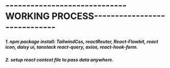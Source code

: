 # -----------------------------WORKING PROCESS-----------------------------

##### 1. npm package install: TailwindCss, reactRouter, React-Flowbit, react icon, daisy ui, tanstack react-query, axios, react-hook-form.

##### 2. setup react context file to pass data anywhere.
